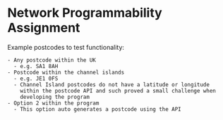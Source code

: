 # Network Programmability Assignment
Example postcodes to test functionality:
```
- Any postcode within the UK
  - e.g. SA1 8AH
- Postcode within the channel islands 
  - e.g. JE1 0FS
  - Channel Island postcodes do not have a latitude or longitude 
    within the postcode API and such proved a small challenge when 
    developing the program
- Option 2 within the program
  - This option auto generates a postcode using the API
```